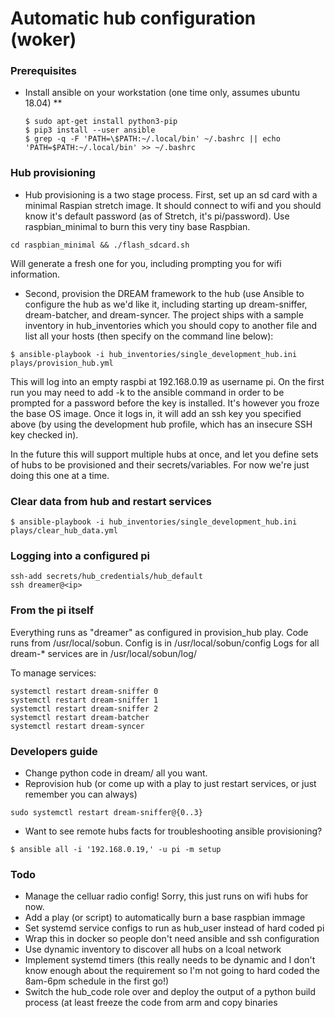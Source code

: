 # Automatic hub configuration (woker)

### Prerequisites
* <Provisioning workstation only> Install ansible on your workstation (one time only, assumes ubuntu 18.04)
  ** 
  ```
  $ sudo apt-get install python3-pip
  $ pip3 install --user ansible
  $ grep -q -F 'PATH=\$PATH:~/.local/bin' ~/.bashrc || echo 'PATH=$PATH:~/.local/bin' >> ~/.bashrc
  ```

### Hub provisioning
* Hub provisioning is a two stage process.  First, set up an sd card with a minimal Raspian stretch image.  It should connect to wifi and you should know it's default password (as of Stretch, it's pi/password).  Use raspbian_minimal to burn this very tiny base Raspbian.
```
cd raspbian_minimal && ./flash_sdcard.sh
```

Will generate a fresh one for you, including prompting you for wifi information.

* Second, provision the DREAM framework to the hub (use Ansible to configure the hub as we'd like it, including starting up dream-sniffer, dream-batcher, and dream-syncer.  The project ships with a sample inventory in hub_inventories which you should copy to another file and list all your hosts (then specify on the command line below):

```
$ ansible-playbook -i hub_inventories/single_development_hub.ini plays/provision_hub.yml 
```

This will log into an empty raspbi at 192.168.0.19 as username pi.  On the first run you may need to add -k to the ansible command in order to be prompted for a password before the key is installed.  It's however you froze the base OS image.  Once it logs in, it will add an ssh key you specified above (by using the development hub profile, which has an insecure SSH key checked in).

In the future this will support multiple hubs at once, and let you define sets of hubs to be provisioned and their secrets/variables.  For now we're just doing this one at a time.

### Clear data from hub and restart services
```
$ ansible-playbook -i hub_inventories/single_development_hub.ini plays/clear_hub_data.yml
```


### Logging into a configured pi
```
ssh-add secrets/hub_credentials/hub_default
ssh dreamer@<ip>
```


### From the pi itself
Everything runs as "dreamer" as configured in provision_hub play.
Code runs from /usr/local/sobun.
Config is in /usr/local/sobun/config
Logs for all dream-* services are in /usr/local/sobun/log/

To manage services:
```
systemctl restart dream-sniffer 0
systemctl restart dream-sniffer 1
systemctl restart dream-sniffer 2
systemctl restart dream-batcher
systemctl restart dream-syncer
```

### Developers guide
* Change python code in dream/ all you want.
* Reprovision hub (or come up with a play to just restart services, or just remember you can always)
``` 
sudo systemctl restart dream-sniffer@{0..3}
```
* Want to see remote hubs facts for troubleshooting ansible provisioning?
```
$ ansible all -i '192.168.0.19,' -u pi -m setup
```

### Todo
* Manage the celluar radio config!  Sorry, this just runs on wifi hubs for now.
* Add a play (or script) to automatically burn a base raspbian immage
* Set systemd service configs to run as hub_user instead of hard coded pi
* Wrap this in docker so people don't need ansible and ssh configuration
* Use dynamic inventory to discover all hubs on a lcoal network 
* Implement systemd timers (this really needs to be dynamic and I don't know enough about the requirement so I'm not going to hard coded the 8am-6pm schedule in the first go!)
* Switch the hub_code role over and deploy the output of a python build process (at least freeze the code from arm and copy binaries
